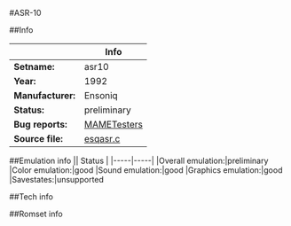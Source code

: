 #ASR-10

##Info

||Info|
|-----|-----|
|**Setname:**|asr10
|**Year:**|1992
|**Manufacturer:**|Ensoniq
|**Status:**|preliminary
|**Bug reports:**|[MAMETesters](http://mametesters.org/view_all_set.php?type=1&temporary=y&search=esqasr.c)
|**Source file:**|[esqasr.c](https://github.com/mamedev/mame/blob/master/src/mess/drivers/esqasr.c)

##Emulation info
|| Status |
|-----|-----|
|Overall emulation:|preliminary
|Color emulation:|good
|Sound emulation:|good
|Graphics emulation:|good
|Savestates:|unsupported

##Tech info

##Romset info

<!--- START OF EDITED COMMENT DO NOT TOUCH TEXT ABOVE-->
